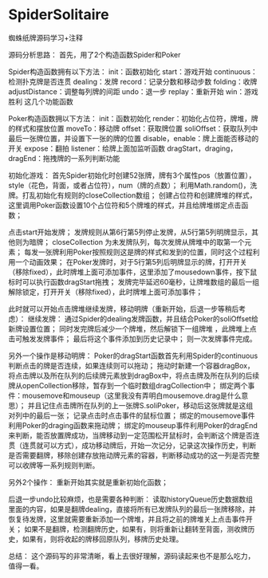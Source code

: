 SpiderSolitaire
===============

蜘蛛纸牌源码学习+注释



源码分析思路：
首先，用了2个构造函数Spider和Poker

Spider构造函数拥有以下方法：
init：函数初始化
start：游戏开始
continuous：检测扑克牌是否连贯
dealing：发牌
record：记录分数和移动步数
folding：收牌
adjustDistance：调整每列牌的间距
undo：退一步
replay：重新开始
win：游戏胜利
这几个功能函数

Poker构造函数拥以下方法：
init：函数初始化
render：初始化占位符，牌堆，牌的样式和摆放位置
moveTo：移动牌
offset：获取牌位置
soliOffset：获取队列中最后一张牌位置，并设置下一张的牌的位置
disable，enable：牌上面能否移动的开关
expose：翻拍
listener：给牌上面加监听函数
dragStart，draging，dragEnd：拖拽牌的一系列判断功能


初始化游戏：
首先Spider初始化时创建52张牌，牌有3个属性pos（放置位置），style（花色，背面，或者占位符），num（牌的点数）；
利用Math.random()，洗牌。打乱初始化有规则的closeCollection数组；
创建占位符和创建牌堆的样式，这里调用Poker函数设置10个占位符和5个牌堆的样式，并且给牌堆绑定点击函数；


点击start开始发牌；
发牌规则从第6行第5列停止发牌，从5行第5列明牌显示，其他则为暗牌；
closeCollection 为未发牌队列，每次发牌从牌堆中的取第一个元素；
每发一张牌利用Poker按照规则这是牌的样式和发到的位置，同时这个过程利用一个动画效果；
在Poker发牌时，对于5行第5列后明牌显示的牌，打开开关（移除fixed），此时牌堆上面可添加事件，这里添加了mousedown事件，按下鼠标时可以执行函数dragStart拖拽；
发牌完毕延迟60毫秒，让牌堆数组的最后一组解除锁定，打开开关（移除fixed），此时牌堆上面可添加事件；

此时就可以开始点击牌堆继续发牌，移动明牌（重新开始，后退一步等稍后考虑）：
继续发牌：
通过Spider的dealing发牌函数，并且结合Poker的soliOffset给新牌设置位置；
同时发完牌后减少一个牌堆，然后解锁下一组牌堆 ，此牌堆上点击可触发发牌事件；
最后将这个事件添加到历史记录中；
则一次发牌事件完成。

另外一个操作是移动明牌：
Poker的dragStart函数首先利用Spider的continuous判断点击的牌是否连续，如果连续则可以拖动；
拖动时新建一个容器dragBox，将点击牌以及所在队列的后续牌元素放到dragBox中，将点击牌及所在队列的后续牌从openCollection移除，暂存到一个临时数组dragCollection中；
绑定两个事件：mousemove和mouseup（这里我没有弄明白mousemove.drag是什么意思）；
并且记住点击牌所在队列的上一张牌S.soliPoker，移动后这张牌就是这组对列中的最后一张；
记录点击时点击事件的鼠标位置；
绑定的mousemove事件利用Poker的draging函数来拖动牌；
绑定的mouseup事件利用Poker的dragEnd来判断，能否放置牌成功，当牌移动到一定范围松开鼠标时，会判断这个牌是否连贯（连贯就可以方式），成功移动牌后，开始一次记分，记录这次操作历史，判断是否需要翻牌，移除创建存放拖动牌元素的容器，判断移动成功的这一列是否完整可以收牌等一系列规则判断。

另外2个操作：
重新开始其实就是重新初始化函数；

后退一步undo比较麻烦，也是需要各种判断：
读取historyQueue历史数据数组里面的内容，如果是翻牌dealing，直接将所有已发牌队列的最后一张牌移除，并恢复待发牌，这里就需要重新添加一个牌堆，并且将之前的牌堆关上点击事件开关；
如果不是翻牌，检测翻牌历史，如果有，则将重新让翻转至背面，测收牌历史，如果有，则将收起的牌移回原队列，移牌历史处理。

总结：
这个源码写的非常清晰，看上去很好理解，源码读起来也不是那么吃力，值得一看。
